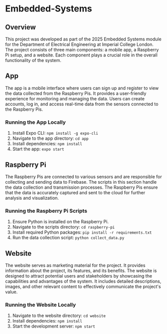 # Embedded-Systems

## Overview
This project was developed as part of the 2025 Embedded Systems module for the Department of Electrical Engineering at Imperial College London. The project consists of three main components: a mobile app, a Raspberry Pi setup, and a website. Each component plays a crucial role in the overall functionality of the system.

## App
The app is a mobile interface where users can sign up and register to view the data collected from the Raspberry Pis. It provides a user-friendly experience for monitoring and managing the data. Users can create accounts, log in, and access real-time data from the sensors connected to the Raspberry Pis.

### Running the App Locally
1. Install Expo CLI: `npm install -g expo-cli`
2. Navigate to the app directory: `cd app`
3. Install dependencies: `npm install`
4. Start the app: `expo start`

## Raspberry Pi
The Raspberry Pis are connected to various sensors and are responsible for collecting and sending data to Firebase. The scripts in this section handle the data collection and transmission processes. The Raspberry Pis ensure that the data is accurately captured and sent to the cloud for further analysis and visualization.

### Running the Raspberry Pi Scripts
1. Ensure Python is installed on the Raspberry Pi.
2. Navigate to the scripts directory: `cd raspberry-pi`
3. Install required Python packages: `pip install -r requirements.txt`
4. Run the data collection script: `python collect_data.py`

## Website
The website serves as marketing material for the project. It provides information about the project, its features, and its benefits. The website is designed to attract potential users and stakeholders by showcasing the capabilities and advantages of the system. It includes detailed descriptions, images, and other relevant content to effectively communicate the project's value.

### Running the Website Locally
1. Navigate to the website directory: `cd website`
2. Install dependencies: `npm install`
3. Start the development server: `npm start`